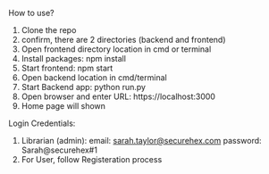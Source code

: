 How to use?
1. Clone the repo
2. confirm, there are 2 directories (backend and frontend)
3. Open frontend directory location in cmd or terminal
4. Install packages: npm install
5. Start frontend: npm start
6. Open backend location in cmd/terminal
7. Start Backend app: python run.py
8. Open browser and enter URL: https://localhost:3000
9. Home page will shown

Login Credentials:
1. Librarian (admin):
        email: sarah.taylor@securehex.com
        password: Sarah@securehex#1
2. For User, follow Registeration process
